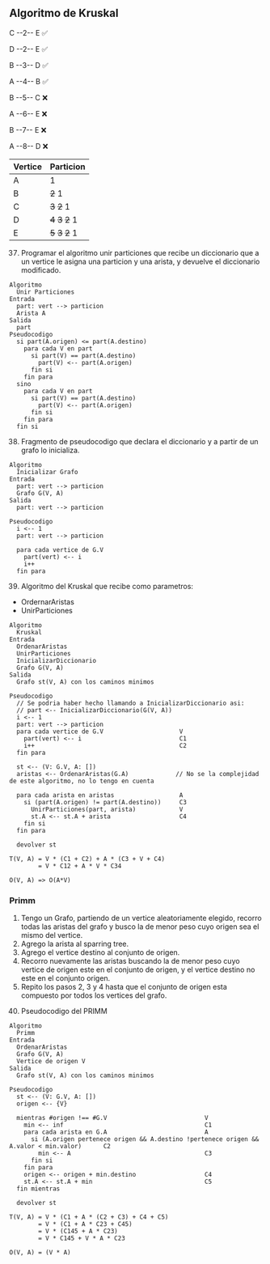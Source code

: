 ## Algoritmo de Kruskal

C --2-- E :white_check_mark:

D --2-- E :white_check_mark:

B --3-- D :white_check_mark:

A --4-- B :white_check_mark:

B --5-- C :x:

A --6-- E :x:

B --7-- E :x:

A --8-- D :x:


| Vertice | Particion |
|---|---|
|A|1|
|B|~~2~~ 1|
|C|~~3~~ ~~2~~ 1|
|D|~~4~~ ~~3~~ ~~2~~ 1|
|E|~~5~~ ~~3~~ ~~2~~ 1|

37) Programar el algoritmo unir particiones que recibe un diccionario que a un vertice le asigna una particion y una arista, y devuelve el diccionario modificado.

```
Algoritmo
  Unir Particiones
Entrada
  part: vert --> particion
  Arista A
Salida
  part
Pseudocodigo
  si part(A.origen) <= part(A.destino)
    para cada V en part
      si part(V) == part(A.destino)
        part(V) <-- part(A.origen)
      fin si
    fin para
  sino
    para cada V en part
      si part(V) == part(A.destino)
        part(V) <-- part(A.origen)
      fin si
    fin para
  fin si

```

38) Fragmento de pseudocodigo que declara el diccionario y a partir de un grafo lo inicializa.

```
Algoritmo
  Inicializar Grafo
Entrada
  part: vert --> particion
  Grafo G(V, A)
Salida
  part: vert --> particion

Pseudocodigo
  i <-- 1
  part: vert --> particion
  
  para cada vertice de G.V
    part(vert) <-- i
    i++
  fin para
```

39) Algoritmo del Kruskal que recibe como parametros: 
  * OrdernarAristas
  * UnirParticiones

```
Algoritmo
  Kruskal
Entrada
  OrdenarAristas
  UnirParticiones
  InicializarDiccionario
  Grafo G(V, A)
Salida
  Grafo st(V, A) con los caminos minimos

Pseudocodigo
  // Se podria haber hecho llamando a InicializarDiccionario asi:
  // part <-- InicializarDiccionario(G(V, A))
  i <-- 1
  part: vert --> particion
  para cada vertice de G.V                     V
    part(vert) <-- i                           C1
    i++                                        C2
  fin para

  st <-- (V: G.V, A: [])
  aristas <-- OrdenarAristas(G.A)             // No se la complejidad de este algoritmo, no lo tengo en cuenta
  
  para cada arista en aristas                  A
    si (part(A.origen) != part(A.destino))     C3
      UnirParticiones(part, arista)            V
      st.A <-- st.A + arista                   C4
    fin si
  fin para
  
  devolver st

T(V, A) = V * (C1 + C2) + A * (C3 + V + C4)
        = V * C12 + A * V * C34
        
O(V, A) => O(A*V)
```

### Primm

1. Tengo un Grafo, partiendo de un vertice aleatoriamente elegido, recorro todas las aristas del grafo y busco la de menor peso cuyo origen sea el mismo del vertice.
2. Agrego la arista al sparring tree.
3. Agrego el vertice destino al conjunto de origen.
4. Recorro nuevamente las aristas buscando la de menor peso cuyo vertice de origen este en el conjunto de origen, y el vertice destino no este en el conjunto origen.
5. Repito los pasos 2, 3 y 4 hasta que el conjunto de origen esta compuesto por todos los vertices del grafo.

40) Pseudocodigo del PRIMM

```
Algoritmo
  Primm
Entrada
  OrdenarAristas
  Grafo G(V, A)
  Vertice de origen V
Salida
  Grafo st(V, A) con los caminos minimos
  
Pseudocodigo
  st <-- (V: G.V, A: [])
  origen <-- {V}
  
  mientras #origen !== #G.V                           V
    min <-- inf                                       C1
    para cada arista en G.A                           A
      si (A.origen pertenece origen && A.destino !pertenece origen && A.valor < min.valor)      C2
        min <-- A                                     C3
      fin si
    fin para
    origen <-- origen + min.destino                   C4
    st.A <-- st.A + min                               C5
  fin mientras
  
  devolver st
  
T(V, A) = V * (C1 + A * (C2 + C3) + C4 + C5)
        = V * (C1 + A * C23 + C45)
        = V * (C145 + A * C23)
        = V * C145 + V * A * C23

O(V, A) = (V * A)
```
